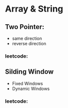 # Array & String

## Two Pointer:
  - same direction
  - reverse direction
  ### leetcode:
  
## Silding Window
  - Fixed Windows
  - Dynamic Windows
  ### leetcode:


